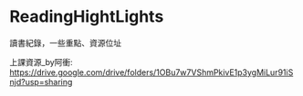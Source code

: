 # ReadingHightLights
讀書紀錄，一些重點、資源位址

上課資源_by阿衝:
https://drive.google.com/drive/folders/1OBu7w7VShmPkivE1p3ygMiLur91iSnjd?usp=sharing
